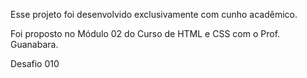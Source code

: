 Esse projeto foi desenvolvido exclusivamente com cunho acadêmico.

Foi proposto no Módulo 02 do Curso de HTML e CSS com o Prof. Guanabara.

Desafio 010

